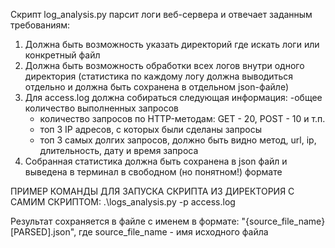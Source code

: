 Скрипт log_analysis.py парсит логи веб-сервера и отвечает заданным требованиям:

1. Должна быть возможность указать директорий где искать логи или конкретный файл
2. Должна быть возможность обработки всех логов внутри одного директория (статистика по каждому логу должна выводиться отдельно и должна быть сохранена в отдельном json-файле)
3. Для access.log должна собираться следующая информация:
   -общее количество выполненных запросов
   - количество запросов по HTTP-методам: GET - 20, POST - 10 и т.п.
   - топ 3 IP адресов, с которых были сделаны запросы
   - топ 3 самых долгих запросов, должно быть видно метод, url, ip, длительность, дату и время запроса
4. Собранная статистика должна быть сохранена в json файл и выведена в терминал в свободном (но понятном!) формате


ПРИМЕР КОМАНДЫ ДЛЯ ЗАПУСКА СКРИПТА ИЗ ДИРЕКТОРИЯ С САМИМ СКРИПТОМ:
.\logs_analysis.py -p access.log 

Результат сохраняется в файле с именем в формате:
"{source_file_name}[PARSED].json", 
где source_file_name - имя исходного файла